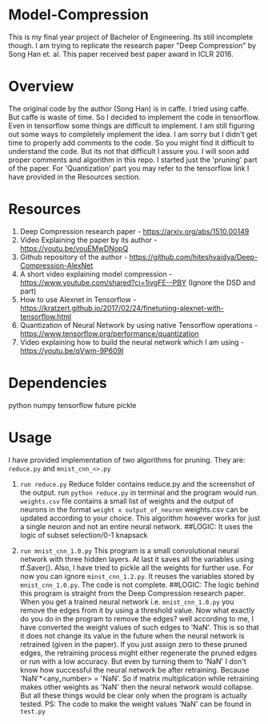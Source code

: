 # Model-Compression
This is my final year project of Bachelor of Engineering. Its still incomplete though. I am trying to replicate the research paper "Deep Compression" by Song Han et. al. This paper received best paper award in ICLR 2016.

# Overview
The original code by the author (Song Han) is in caffe. I tried using caffe. But caffe is waste of time. So I decided to implement the code in tensorflow. Even in tensorflow some things are difficult to implement. I am still figuring out some ways to completely implement the idea. I am sorry but I didn't get time to properly add comments to the code. So you might find it difficult to understand the code. But its not that difficult I assure you. I will soon add proper comments and algorithm in this repo. I started just the 'pruning' part of the paper. For 'Quantization' part you may refer to the tensorflow link I have provided in the Resources section.

# Resources
1) Deep Compression research paper - https://arxiv.org/abs/1510.00149
2) Video Explaining the paper by its author - https://youtu.be/vouEMwDNopQ
3) Github repository of the author - https://github.com/hiteshvaidya/Deep-Compression-AlexNet
4) A short video explaining model compression - https://www.youtube.com/shared?ci=1ivgFE--PBY (Ignore the DSD and part)
5) How to use Alexnet in Tensorflow - https://kratzert.github.io/2017/02/24/finetuning-alexnet-with-tensorflow.html
6) Quantization of Neural Network by using native Tensorflow operations - https://www.tensorflow.org/performance/quantization
7) Video explaining how to build the neural network which I am using - https://youtu.be/qVwm-9P609I

# Dependencies
python
numpy
tensorflow
future
pickle

# Usage
I have provided implementation of two algorithms for pruning. They are: `reduce.py` and `mnist_cnn_<>.py`

1) `run reduce.py`
Reduce folder contains reduce.py and the screenshot of the output. run `python reduce.py` in terminal and the program would run. `weights.csv` file contains a small list of weights and the output of neurons in the format `weight x output_of_neuron`
weights.csv can be updated according to your choice. This algorithm however works for just a single neuron and not an entire neural network.
##LOGIC:
It uses the logic of subset selection/0-1 knapsack

2) `run mnist_cnn_1.0.py`
This program is a small convolutional neural network with three hidden layers. At last it saves all the variables using tf.Saver(). Also, I have tried to pickle all the weights for further use.
For now you can ignore `minst_cnn_1.2.py`. It reuses the variables stored by `mnist_cnn_1.0.py`. The code is not complete. 
##LOGIC:
The logic behind this program is straight from the Deep Compression research paper. When you get a trained neural network i.e. `mnist_cnn_1.0.py` you remove the edges from it by using a threshold value. Now what exactly do you do in the program to remove the edges? well according to me, I have converted the weight values of such edges to 'NaN'. This is so that it does not change its value in the future when the neural network is retrained (given in the paper). If you just assign zero to these pruned edges, the retraining process might either regenerate the pruned edges or run with a low accuracy.
But even by turning them to 'NaN' I don't know how successful the neural network be after retraining. Because 'NaN'*<any_number> = 'NaN'. So if matrix multiplication while retraining makes other weights as 'NaN' then the neural network would collapse. But all these things would be clear only when the program is actually tested.
PS: The code to make the weight values 'NaN' can be found in `test.py`
